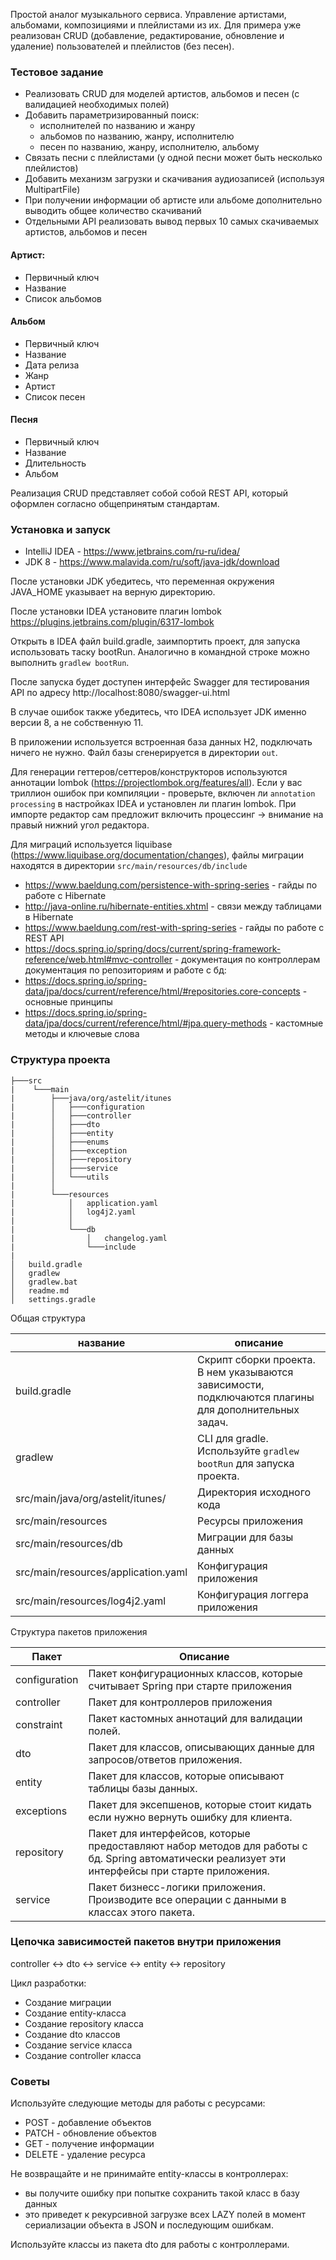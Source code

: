 Простой аналог музыкального сервиса. Управление артистами, альбомами, композициями и плейлистами из их. 
Для примера уже реализован CRUD (добавление, редактирование, обновление и удаление)
пользователей и плейлистов (без песен). 

### Тестовое задание
- Реализовать CRUD для моделей артистов, альбомов и песен (с валидацией необходимых полей)
- Добавить параметризированный поиск: 
  - исполнителей по названию и жанру
  - альбомов по названию, жанру, исполнителю
  - песен по названию, жанру, исполнителю, альбому
- Связать песни с плейлистами (у одной песни может быть несколько плейлистов)
- Добавить механизм загрузки и скачивания аудиозаписей (используя MultipartFile)
- При получении информации об артисте или альбоме дополнительно выводить общее количество скачиваний
- Отдельными API реализовать вывод первых 10 самых скачиваемых артистов, альбомов и песен

#### Артист:
- Первичный ключ
- Название
- Список альбомов

#### Альбом
- Первичный ключ
- Название
- Дата релиза
- Жанр
- Артист
- Список песен

#### Песня
- Первичный ключ
- Название
- Длительность
- Альбом

Реализация CRUD представляет собой собой REST API, 
который оформлен согласно общепринятым стандартам.  

### Установка и запуск
- IntelliJ IDEA - https://www.jetbrains.com/ru-ru/idea/
- JDK 8 - https://www.malavida.com/ru/soft/java-jdk/download

После установки JDK убедитесь, что переменная окружения JAVA_HOME указывает на верную директорию. 

После установки IDEA установите плагин lombok https://plugins.jetbrains.com/plugin/6317-lombok

Открыть в IDEA файл build.gradle, заимпортить проект, для запуска использовать таску bootRun.
Аналогично в командной строке можно выполнить ``gradlew bootRun``.

После запуска будет доступен интерфейс Swagger для тестирования API по адресу http://localhost:8080/swagger-ui.html

В случае ошибок также убедитесь, что IDEA использует JDK именно версии 8, а не собственную 11.

В приложении используется встроенная база данных H2, подключать ничего не нужно. 
Файл базы сгенерируется в директории ``out``.

Для генерации геттеров/сеттеров/конструкторов используются аннотации 
lombok (https://projectlombok.org/features/all).
Если у вас триллион ошибок при компиляции - проверьте, 
включен ли ``annotation processing`` в настройках IDEA и установлен ли плагин lombok. 
При импорте редактор сам предложит включить процессинг -> внимание на правый нижний угол редактора.

Для миграций используется liquibase (https://www.liquibase.org/documentation/changes), 
файлы миграции находятся в директории ``src/main/resources/db/include``

- https://www.baeldung.com/persistence-with-spring-series - гайды по работе с Hibernate
- http://java-online.ru/hibernate-entities.xhtml - связи между таблицами в Hibernate
- https://www.baeldung.com/rest-with-spring-series - гайды по работе с REST API
- https://docs.spring.io/spring/docs/current/spring-framework-reference/web.html#mvc-controller - документация по контроллерам
документация по репозиториям и работе с бд:
- https://docs.spring.io/spring-data/jpa/docs/current/reference/html/#repositories.core-concepts - основные принципы
- https://docs.spring.io/spring-data/jpa/docs/current/reference/html/#jpa.query-methods - кастомные методы и ключевые слова



### Структура проекта
```
├───src
|    └───main
|        ├───java/org/astelit/itunes       
|        │   ├───configuration
|        │   ├───controller
|        │   ├───dto
|        │   ├───entity
|        │   ├───enums
|        │   ├───exception
|        │   ├───repository
|        │   ├───service
|        │   └───utils
|        │
|        └───resources
|            │   application.yaml
|            │   log4j2.yaml
|            │
|            └───db
|                │   changelog.yaml
|                └───include
|
│   build.gradle
│   gradlew
│   gradlew.bat
│   readme.md
│   settings.gradle
```

Общая структура

| название       | описание                                                                                                                                                                                                                              |
|---------------|---------------------------------------------------------------------------------------------------------------------------------------------------------------------------------------------------------------------------------------|
| build.gradle | Скрипт сборки проекта. В нем указываются зависимости, подключаются плагины для дополнительных задач.
| gradlew       | CLI для gradle. Используйте ``gradlew bootRun`` для запуска проекта.
| src/main/java/org/astelit/itunes/| Директория исходного кода|
| src/main/resources|Ресурсы приложения|
| src/main/resources/db|Миграции для базы данных|
| src/main/resources/application.yaml|Конфигурация приложения|
| src/main/resources/log4j2.yaml|Конфигурация логгера приложения|

Структура пакетов приложения

| Пакет         | Описание                                                                                                                                                                                                                              |
|---------------|---------------------------------------------------------------------------------------------------------------------------------------------------------------------------------------------------------------------------------------|
| configuration | Пакет конфигурационных классов, которые считывает Spring при старте приложения                                                                                                                                                               |
| controller    | Пакет для контроллеров приложения                                                                                                                                                                              |
| сonstraint    | Пакет  кастомных аннотаций для валидации полей. |
| dto           | Пакет для классов, описывающих данные для запросов/ответов приложения.                                                                                                                                                                                      |
| entity        | Пакет для классов, которые описывают таблицы базы данных. |
| exceptions    | Пакет для эксепшенов, которые стоит кидать если нужно вернуть ошибку для клиента.                                                                                                                                                                |
| repository    | Пакет для интерфейсов, которые предоставляют набор методов для работы с бд. Spring автоматически реализует эти интерфейсы при старте приложения.<br> |
| service       | Пакет бизнесс-логики приложения. Производите все операции с данными в классах этого пакета.                                                                                                                                      |

### Цепочка зависимостей пакетов внутри приложения
controller <-> dto <-> service <-> entity <-> repository

Цикл разработки: 
- Создание миграции
- Создание entity-класса
- Создание repository класса
- Создание dto классов
- Создание service класса
- Создание controller класса

### Советы
Используйте следующие методы для работы с ресурсами:
- POST - добавление объектов 
- PATCH - обновление объектов 
- GET - получение информации
- DELETE - удаление ресурса

Не возвращайте и не принимайте entity-классы в контроллерах:
- вы получите ошибку при попытке сохранить такой класс в базу данных
- это приведет к рекурсивной загрузке всех LAZY полей в момент сериализации объекта в JSON и последующим ошибкам. 

Используйте классы из пакета dto для работы с контроллерами.  
